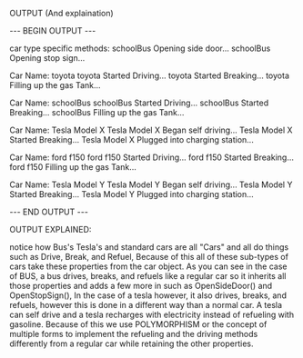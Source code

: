 OUTPUT (And explaination)

--- BEGIN OUTPUT ---

car type specific methods: 
schoolBus Opening side door...
schoolBus Opening stop sign...


Car Name: toyota
toyota Started Driving...
toyota Started Breaking...
toyota Filling up the gas Tank...


Car Name: schoolBus
schoolBus Started Driving...
schoolBus Started Breaking...
schoolBus Filling up the gas Tank...


Car Name: Tesla Model X
Tesla Model X Began self driving...
Tesla Model X Started Breaking...
Tesla Model X Plugged into charging station...


Car Name: ford f150
ford f150 Started Driving...
ford f150 Started Breaking...
ford f150 Filling up the gas Tank...


Car Name: Tesla Model Y
Tesla Model Y Began self driving...
Tesla Model Y Started Breaking...
Tesla Model Y Plugged into charging station...

--- END OUTPUT ---

OUTPUT EXPLAINED:

notice how Bus's Tesla's and standard cars are all "Cars" and all do things such as Drive, Break, and Refuel, Because of this all of these sub-types of cars take these properties from the car object. As you can see in the case of BUS, a bus drives, breaks, and refuels like a regular car so it inherits all those properties and adds a few more in such as OpenSideDoor() and OpenStopSign(), In the case of a tesla however, it also drives, breaks, and refuels, however this is done in a different way than a normal car. A tesla can self drive and a tesla recharges with electricity instead of refueling with gasoline. Because of this we use POLYMORPHISM or the concept of multiple forms to implement the refueling and the driving methods differently from a regular car while retaining the other properties.
